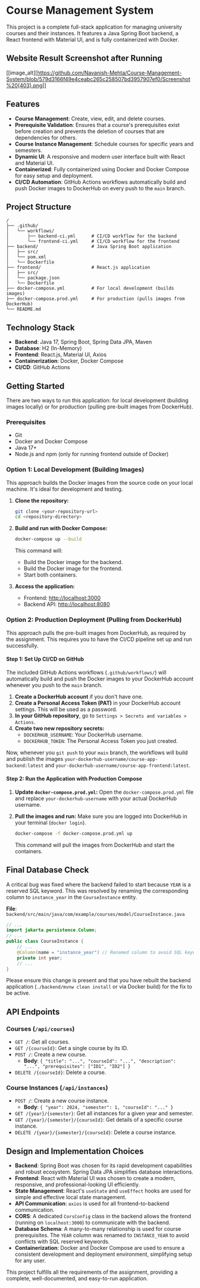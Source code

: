 # Course Management System

This project is a complete full-stack application for managing university courses and their instances. It features a Java Spring Boot backend, a React frontend with Material UI, and is fully containerized with Docker.
## Website Result Screenshot after Running
[[image_alt][https://github.com/Navanish-Mehta/Course-Management-System/blob/579d3166f49e4ceabc265c258507bd3957907ef0/Screenshot%20(403).png]]
## Features

- **Course Management**: Create, view, edit, and delete courses.
- **Prerequisite Validation**: Ensures that a course's prerequisites exist before creation and prevents the deletion of courses that are dependencies for others.
- **Course Instance Management**: Schedule courses for specific years and semesters.
- **Dynamic UI**: A responsive and modern user interface built with React and Material UI.
- **Containerized**: Fully containerized using Docker and Docker Compose for easy setup and deployment.
- **CI/CD Automation**: GitHub Actions workflows automatically build and push Docker images to DockerHub on every push to the `main` branch.

## Project Structure

```
/
├── .github/
│   └── workflows/
│       ├── backend-ci.yml      # CI/CD workflow for the backend
│       └── frontend-ci.yml     # CI/CD workflow for the frontend
├── backend/                    # Java Spring Boot application
│   ├── src/
│   └── pom.xml
│   └── Dockerfile
├── frontend/                   # React.js application
│   ├── src/
│   └── package.json
│   └── Dockerfile
├── docker-compose.yml          # For local development (builds images)
├── docker-compose.prod.yml     # For production (pulls images from DockerHub)
└── README.md
```

## Technology Stack

- **Backend**: Java 17, Spring Boot, Spring Data JPA, Maven
- **Database**: H2 (In-Memory)
- **Frontend**: React.js, Material UI, Axios
- **Containerization**: Docker, Docker Compose
- **CI/CD**: GitHub Actions

## Getting Started

There are two ways to run this application: for local development (building images locally) or for production (pulling pre-built images from DockerHub).

### Prerequisites

- Git
- Docker and Docker Compose
- Java 17+
- Node.js and npm (only for running frontend outside of Docker)

### Option 1: Local Development (Building Images)

This approach builds the Docker images from the source code on your local machine. It's ideal for development and testing.

1.  **Clone the repository:**
    ```bash
    git clone <your-repository-url>
    cd <repository-directory>
    ```

2.  **Build and run with Docker Compose:**
    ```bash
    docker-compose up --build
    ```

    This command will:
    - Build the Docker image for the backend.
    - Build the Docker image for the frontend.
    - Start both containers.

3.  **Access the application:**
    - Frontend: [http://localhost:3000](http://localhost:3000)
    - Backend API: [http://localhost:8080](http://localhost:8080)

### Option 2: Production Deployment (Pulling from DockerHub)

This approach pulls the pre-built images from DockerHub, as required by the assignment. This requires you to have the CI/CD pipeline set up and run successfully.

#### Step 1: Set Up CI/CD on GitHub

The included GitHub Actions workflows (`.github/workflows/`) will automatically build and push the Docker images to your DockerHub account whenever you push to the `main` branch.

1.  **Create a DockerHub account** if you don't have one.
2.  **Create a Personal Access Token (PAT)** in your DockerHub account settings. This will be used as a password.
3.  **In your GitHub repository**, go to `Settings > Secrets and variables > Actions`.
4.  **Create two new repository secrets:**
    - `DOCKERHUB_USERNAME`: Your DockerHub username.
    - `DOCKERHUB_TOKEN`: The Personal Access Token you just created.

Now, whenever you `git push` to your `main` branch, the workflows will build and publish the images `your-dockerhub-username/course-app-backend:latest` and `your-dockerhub-username/course-app-frontend:latest`.

#### Step 2: Run the Application with Production Compose

1.  **Update `docker-compose.prod.yml`:**
    Open the `docker-compose.prod.yml` file and replace `your-dockerhub-username` with your actual DockerHub username.

2.  **Pull the images and run:**
    Make sure you are logged into DockerHub in your terminal (`docker login`).
    ```bash
    docker-compose -f docker-compose.prod.yml up
    ```
    This command will pull the images from DockerHub and start the containers.

## Final Database Check

A critical bug was fixed where the backend failed to start because `YEAR` is a reserved SQL keyword. This was resolved by renaming the corresponding column to `instance_year` in the `CourseInstance` entity.

**File**: `backend/src/main/java/com/example/courses/model/CourseInstance.java`

```java
// ...
import jakarta.persistence.Column;
// ...
public class CourseInstance {
    // ...
    @Column(name = "instance_year") // Renamed column to avoid SQL keyword conflict
    private int year;
    // ...
}
```
Please ensure this change is present and that you have rebuilt the backend application (`./backend/mvnw clean install` or via Docker build) for the fix to be active.

## API Endpoints

### Courses (`/api/courses`)

-   `GET /`: Get all courses.
-   `GET /{courseId}`: Get a single course by its ID.
-   `POST /`: Create a new course.
    -   **Body**: `{ "title": "...", "courseId": "...", "description": "...", "prerequisites": ["ID1", "ID2"] }`
-   `DELETE /{courseId}`: Delete a course.

### Course Instances (`/api/instances`)

-   `POST /`: Create a new course instance.
    -   **Body**: `{ "year": 2024, "semester": 1, "courseId": "..." }`
-   `GET /{year}/{semester}`: Get all instances for a given year and semester.
-   `GET /{year}/{semester}/{courseId}`: Get details of a specific course instance.
-   `DELETE /{year}/{semester}/{courseId}`: Delete a course instance.

## Design and Implementation Choices

-   **Backend**: Spring Boot was chosen for its rapid development capabilities and robust ecosystem. Spring Data JPA simplifies database interactions.
-   **Frontend**: React with Material UI was chosen to create a modern, responsive, and professional-looking UI efficiently.
-   **State Management**: React's `useState` and `useEffect` hooks are used for simple and effective local state management.
-   **API Communication**: `axios` is used for all frontend-to-backend communication.
-   **CORS**: A dedicated `CorsConfig` class in the backend allows the frontend (running on `localhost:3000`) to communicate with the backend.
-   **Database Schema**: A many-to-many relationship is used for course prerequisites. The `YEAR` column was renamed to `INSTANCE_YEAR` to avoid conflicts with SQL reserved keywords.
-   **Containerization**: Docker and Docker Compose are used to ensure a consistent development and deployment environment, simplifying setup for any user.

This project fulfills all the requirements of the assignment, providing a complete, well-documented, and easy-to-run application. 
